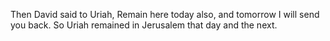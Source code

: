 Then David said to Uriah, Remain here today also, and tomorrow I will send you back. So Uriah remained in Jerusalem that day and the next.
